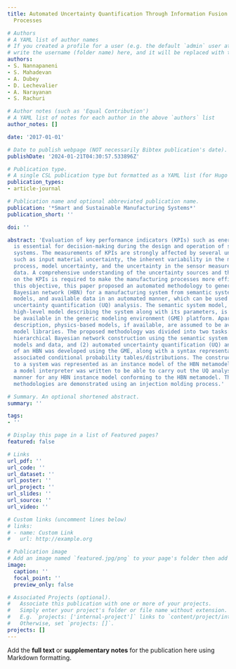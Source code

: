 ```yaml
---
title: Automated Uncertainty Quantification Through Information Fusion in Manufacturing
  Processes

# Authors
# A YAML list of author names
# If you created a profile for a user (e.g. the default `admin` user at `content/authors/admin/`), 
# write the username (folder name) here, and it will be replaced with their full name and linked to their profile.
authors:
- S. Nannapaneni
- S. Mahadevan
- A. Dubey
- D. Lechevalier
- A. Narayanan
- S. Rachuri

# Author notes (such as 'Equal Contribution')
# A YAML list of notes for each author in the above `authors` list
author_notes: []

date: '2017-01-01'

# Date to publish webpage (NOT necessarily Bibtex publication's date).
publishDate: '2024-01-21T04:30:57.533896Z'

# Publication type.
# A single CSL publication type but formatted as a YAML list (for Hugo requirements).
publication_types:
- article-journal

# Publication name and optional abbreviated publication name.
publication: '*Smart and Sustainable Manufacturing Systems*'
publication_short: ''

doi: ''

abstract: 'Evaluation of key performance indicators (KPIs) such as energy consumption
  is essential for decision-making during the design and operation of smart manufacturing
  systems. The measurements of KPIs are strongly affected by several uncertainty sources
  such as input material uncertainty, the inherent variability in the manufacturing
  process, model uncertainty, and the uncertainty in the sensor measurements of operational
  data. A comprehensive understanding of the uncertainty sources and their effect
  on the KPIs is required to make the manufacturing processes more efficient. Towards
  this objective, this paper proposed an automated methodology to generate a hierarchical
  Bayesian network (HBN) for a manufacturing system from semantic system models, physics-based
  models, and available data in an automated manner, which can be used to perform
  uncertainty quantification (UQ) analysis. The semantic system model, which is a
  high-level model describing the system along with its parameters, is assumed to
  be available in the generic modeling environment (GME) platform. Apart from semantic
  description, physics-based models, if available, are assumed to be available in
  model libraries. The proposed methodology was divided into two tasks: (1) automated
  hierarchical Bayesian network construction using the semantic system model, available
  models and data, and (2) automated uncertainty quantification (UQ) analysis. A metamodel
  of an HBN was developed using the GME, along with a syntax representation for the
  associated conditional probability tables/distributions. The constructed HBN corresponding
  to a system was represented as an instance model of the HBN metamodel. On the metamodel,
  a model interpreter was written to be able to carry out the UQ analysis in an automated
  manner for any HBN instance model conforming to the HBN metamodel. The proposed
  methodologies are demonstrated using an injection molding process.'

# Summary. An optional shortened abstract.
summary: ''

tags:
- ''

# Display this page in a list of Featured pages?
featured: false

# Links
url_pdf: ''
url_code: ''
url_dataset: ''
url_poster: ''
url_project: ''
url_slides: ''
url_source: ''
url_video: ''

# Custom links (uncomment lines below)
# links:
# - name: Custom Link
#   url: http://example.org

# Publication image
# Add an image named `featured.jpg/png` to your page's folder then add a caption below.
image:
  caption: ''
  focal_point: ''
  preview_only: false

# Associated Projects (optional).
#   Associate this publication with one or more of your projects.
#   Simply enter your project's folder or file name without extension.
#   E.g. `projects: ['internal-project']` links to `content/project/internal-project/index.md`.
#   Otherwise, set `projects: []`.
projects: []
---
```


Add the **full text** or **supplementary notes** for the publication here using Markdown formatting.
